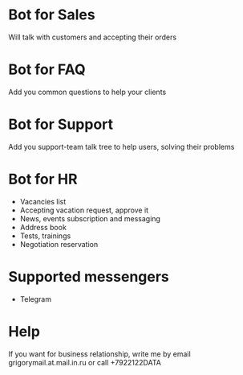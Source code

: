 # Bot for Sales
Will talk with customers and accepting their orders

# Bot for FAQ
Add you common questions to help your clients

# Bot for Support
Add you support-team talk tree to help users, solving their problems

# Bot for HR
- Vacancies list
- Accepting vacation request, approve it
- News, events subscription and messaging
- Address book
- Tests, trainings
- Negotiation reservation

# Supported messengers
- Telegram

# Help
If you want for business relationship, write me by email grigorymail.at.mail.in.ru or call +7922122DATA

